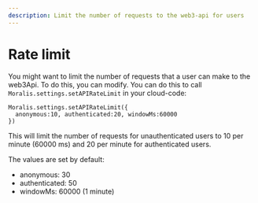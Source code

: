 ```yaml
---
description: Limit the number of requests to the web3-api for users
---
```


# Rate limit

You might want to limit the number of requests that a user can make to the web3Api. To do this, you can modify. You can do this to call `Moralis.settings.setAPIRateLimit` in your cloud-code:

```
Moralis.settings.setAPIRateLimit({
  anonymous:10, authenticated:20, windowMs:60000
})
```

This will limit the number of requests for unauthenticated users to 10 per minute (60000 ms) and 20 per minute for authenticated users.

The values are set by default:

* anonymous: 30
* authenticated: 50
* windowMs: 60000 (1 minute)
